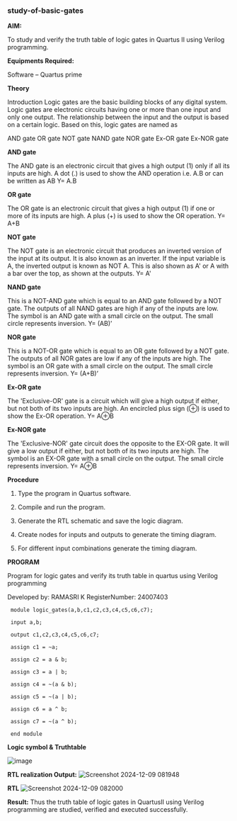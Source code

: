 ### study-of-basic-gates

**AIM:** 

To study and verify the truth table of logic gates in Quartus II using Verilog programming.

**Equipments Required:**

Software – Quartus prime 

**Theory**

Introduction Logic gates are the basic building blocks of any digital system. Logic gates are electronic circuits having one or more than one input and only one output. The relationship between the input and the output is based on a certain logic. Based on this, logic gates are named as

AND gate OR gate NOT gate NAND gate NOR gate Ex-OR gate Ex-NOR gate

**AND gate**

The AND gate is an electronic circuit that gives a high output (1) only if all its inputs are high. A dot (.) is used to show the AND operation i.e. A.B or can be written as AB
Y= A.B

**OR gate** 

The OR gate is an electronic circuit that gives a high output (1) if one or more of its inputs are high. A plus (+) is used to show the OR operation.
Y= A+B

**NOT gate**

The NOT gate is an electronic circuit that produces an inverted version of the input at its output. It is also known as an inverter. If the input variable is A, the inverted output is known as NOT A. This is also shown as A' or A with a bar over the top, as shown at the outputs.
Y= A'

**NAND gate**

This is a NOT-AND gate which is equal to an AND gate followed by a NOT gate. The outputs of all NAND gates are high if any of the inputs are low. The symbol is an AND gate with a small circle on the output. The small circle represents inversion.
Y= (AB)’

**NOR gate**

This is a NOT-OR gate which is equal to an OR gate followed by a NOT gate. The outputs of all NOR gates are low if any of the inputs are high. The symbol is an OR gate with a small circle on the output. The small circle represents inversion.
Y= (A+B)’

**Ex-OR gate**

The 'Exclusive-OR' gate is a circuit which will give a high output if either, but not both of its two inputs are high. An encircled plus sign (⊕) is used to show the Ex-OR operation.
Y= A⊕B

**Ex-NOR gate**

The 'Exclusive-NOR' gate circuit does the opposite to the EX-OR gate. It will give a low output if either, but not both of its two inputs are high. The symbol is an EX-OR gate with a small circle on the output. The small circle represents inversion.
Y= A⊕B

**Procedure** 

1.	Type the program in Quartus software.

2.	Compile and run the program.

3.	Generate the RTL schematic and save the logic diagram.

4.	Create nodes for inputs and outputs to generate the timing diagram.

5.	For different input combinations generate the timing diagram.


**PROGRAM**

Program for logic gates and verify its truth table in quartus using Verilog programming

 Developed by: RAMASRI K
 RegisterNumber: 24007403
```
 module logic_gates(a,b,c1,c2,c3,c4,c5,c6,c7);

 input a,b;

 output c1,c2,c3,c4,c5,c6,c7;

 assign c1 = ~a;
 
 assign c2 = a & b;
 
 assign c3 = a | b;
 
 assign c4 = ~(a & b);
 
 assign c5 = ~(a | b);
 
 assign c6 = a ^ b;
 
 assign c7 = ~(a ^ b);

 end module
 ```
**Logic symbol & Truthtable**

![image](https://github.com/user-attachments/assets/29e46091-1558-4450-bfc3-2aad0dc8a28d)


**RTL realization Output:** 
![Screenshot 2024-12-09 081948](https://github.com/user-attachments/assets/e8eb5546-db2f-432e-b7b6-a34fd28e0743)


**RTL**
![Screenshot 2024-12-09 082000](https://github.com/user-attachments/assets/4416abb4-cd00-43de-9c52-e95c646daf61)



**Result:**
Thus the truth table of logic gates in QuartusII  using Verilog programming are studied, verified and executed successfully.


